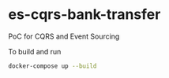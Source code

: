# es-cqrs-bank-transfer
PoC for CQRS and Event Sourcing

To build and run
```sh
docker-compose up --build
```